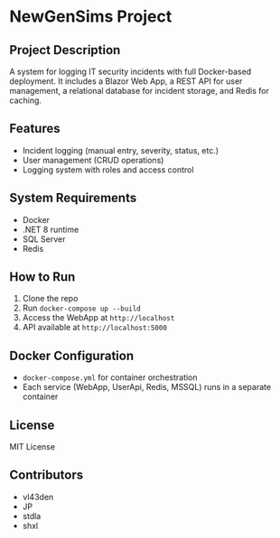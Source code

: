 # NewGenSims Project

## Project Description
A system for logging IT security incidents with full Docker-based deployment. It includes a Blazor Web App, a REST API for user management, a relational database for incident storage, and Redis for caching.

## Features
- Incident logging (manual entry, severity, status, etc.)
- User management (CRUD operations)
- Logging system with roles and access control

## System Requirements
- Docker
- .NET 8 runtime
- SQL Server
- Redis

## How to Run
1. Clone the repo
2. Run `docker-compose up --build`
3. Access the WebApp at `http://localhost`
4. API available at `http://localhost:5000`

## Docker Configuration
- `docker-compose.yml` for container orchestration
- Each service (WebApp, UserApi, Redis, MSSQL) runs in a separate container

## License
MIT License

## Contributors
- vl43den
- JP
- stdla
- shxl
